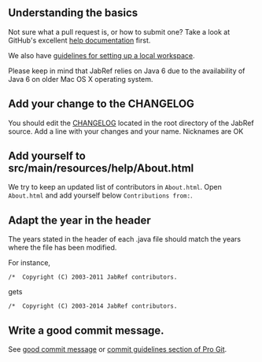## Understanding the basics
Not sure what a pull request is, or how to submit one?  Take a look at GitHub's excellent [help documentation] first.

We also have [guidelines for setting up a local workspace](https://github.com/JabRef/jabref/wiki/Guidelines-for-setting-up-a-local-workspace).

Please keep in mind that JabRef relies on Java 6 due to the availability of Java 6 on older Mac OS X operating system.

## Add your change to the CHANGELOG
You should edit the [CHANGELOG](CHANGELOG) located in the root directory of the JabRef source.
Add a line with your changes and your name.
Nicknames are OK


## Add yourself to src/main/resources/help/About.html
We try to keep an updated list of contributors in `About.html`.
Open `About.html` and add yourself below `Contributions from:`.


## Adapt the year in the header

The years stated in the header of each .java file should match the years where the file has been modified.

For instance,

```plain
/*  Copyright (C) 2003-2011 JabRef contributors.
```

gets

```plain
/*  Copyright (C) 2003-2014 JabRef contributors.
```


## Write a good commit message.
See [good commit message] or [commit guidelines section of Pro Git].

[commit guidelines section of Pro Git]: http://git-scm.com/book/en/Distributed-Git-Contributing-to-a-Project#Commit-Guidelines
[good commit message]: http://tbaggery.com/2008/04/19/a-note-about-git-commit-messages.html
[help documentation]: https://help.github.com/articles/using-pull-requests/
